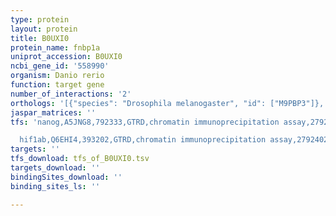 ```yaml
---
type: protein
layout: protein
title: B0UXI0
protein_name: fnbp1a
uniprot_accession: B0UXI0
ncbi_gene_id: '558990'
organism: Danio rerio
function: target gene
number_of_interactions: '2'
orthologs: '[{"species": "Drosophila melanogaster", "id": ["M9PBP3"]}, {"species": "Caenorhabditis elegans", "id": ["<a href=\"/protein/q9xus7\">Q9XUS7</a>", "<a href=\"/protein/q19253\">Q19253</a>"]}]'
jaspar_matrices: ''
tfs: 'nanog,A5JNG8,792333,GTRD,chromatin immunoprecipitation assay,27924024%5Buid%5D,No

  hif1ab,Q6EHI4,393202,GTRD,chromatin immunoprecipitation assay,27924024%5Buid%5D,No'
targets: ''
tfs_download: tfs_of_B0UXI0.tsv
targets_download: ''
bindingSites_download: ''
binding_sites_ls: ''

---
```

